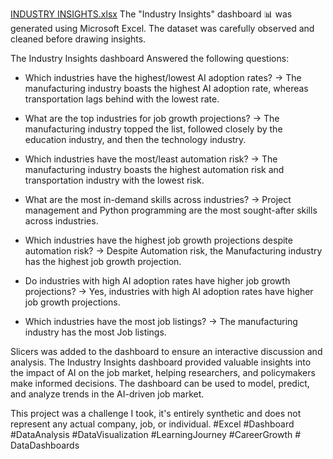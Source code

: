 [INDUSTRY INSIGHTS.xlsx](https://github.com/user-attachments/files/16923091/INDUSTRY.INSIGHTS.xlsx)
The "Industry Insights" dashboard 📊 was generated using Microsoft Excel. The dataset was carefully observed and cleaned before drawing insights.

The Industry Insights dashboard Answered the following questions:
   - Which industries have the highest/lowest AI adoption rates?  -> The manufacturing industry boasts the highest AI adoption rate, whereas transportation lags behind with the lowest rate.

   - What are the top industries for job growth projections?  -> The manufacturing industry topped the list, followed closely by the education industry, and then the technology industry.

   - Which industries have the most/least automation risk?  -> The manufacturing industry boasts the highest automation risk and  transportation industry with the lowest risk.

   - What are the most in-demand skills across industries? -> Project management and Python programming are the most sought-after skills across industries.

   - Which industries have the highest job growth projections despite automation risk?  -> Despite Automation risk, the Manufacturing industry has the highest job growth projection.

   - Do industries with high AI adoption rates have higher job growth projections?  ->  Yes, industries with high AI adoption rates have higher job growth projections.

   - Which industries have the most job listings?  -> The manufacturing industry has the most Job listings.

Slicers was added to the dashboard to ensure an interactive discussion and analysis.
   The Industry Insights dashboard provided valuable insights into the impact of AI on the job market, helping researchers,  and policymakers make informed decisions. The dashboard can be used to model, predict, and analyze trends in the AI-driven job market.

This project was a challenge I took, it's entirely synthetic and does not represent any actual company, job, or individual. 
#Excel #Dashboard #DataAnalysis #DataVisualization #LearningJourney #CareerGrowth # DataDashboards
